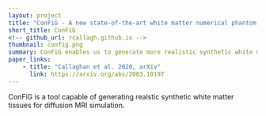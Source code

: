 ```yaml
---
layout: project
title: "ConFiG - A new state-of-the-art white matter numerical phantom generator"
short_title: ConFiG
<!-- github_url: rcallagh.github.io -->
thumbnail: config.png
summary: ConFiG enables us to generate more realistic synthetic white matter tissues than ever
paper_links:
    - title: "Callaghan et al. 2020, arXiv"
      link: https://arxiv.org/abs/2003.10197
---
```

ConFiG is a tool capable of generating realstic synthetic white matter tissues for diffusion MRI simulation. 
